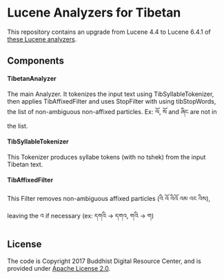 # Lucene Analyzers for Tibetan

This repository contains an upgrade from Lucene 4.4 to Lucene 6.4.1 of [these Lucene analyzers](https://github.com/tibetan-nlp/lucene-analyzers).

## Components

#### TibetanAnalyzer

The main Analyzer. 
It tokenizes the input text using TibSyllableTokenizer, then applies TibAffixedFilter and uses StopFilter with using tibStopWords, the list of non-ambiguous non-affixed particles.
Ex: ལོ, སོ and ཞིང are not in the list.

#### TibSyllableTokenizer

This Tokenizer produces syllabe tokens (with no tshek) from the input Tibetan text.

#### TibAffixedFilter

This Filter removes non-ambiguous affixed particles (འི འོ འིའོ འམ འང འིས), leaving the འ if necessary (ex: དགའི -> དགའ, གའི -> ག)

## License

The code is Copyright 2017 Buddhist Digital Resource Center, and is provided under [Apache License 2.0](LICENSE).